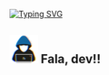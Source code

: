 [![Typing SVG](https://readme-typing-svg.demolab.com?font=Fira+Code&pause=1000&center=true&multiline=true&width=435&lines=https%3A%2F%2Fgithub.com%2Fcannudo%2F)](https://git.io/typing-svg)

## <picture><img src = "https://github.com/0xAbdulKhalid/0xAbdulKhalid/raw/main/assets/mdImages/about_me.gif" width = 50px></picture>  Fala, dev!!
